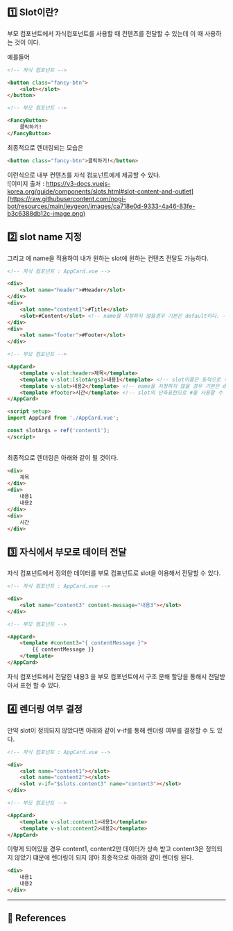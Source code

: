   
  
## 1️⃣ Slot이란?  
부모 컴포넌트에서 자식컴포넌트를 사용할 때 컨텐츠를 전달할 수 있는데 이 때 사용하는 것이 <slot> 이다.  
  
예를들어  
```html  
<!-- 자식 컴포넌트 -->

<button class="fancy-btn">
	<slot></slot>
</button>  
```  
```html  
<!-- 부모 컴포넌트 -->

<FancyButton>
	클릭하기!
</FancyButton>  
```  
  
최종적으로 렌더링되는 모습은  
```html  
<button class="fancy-btn">클릭하기!</button>  
```  
  
이런식으로 내부 컨텐츠를 자식 컴포넌트에게 제공할 수 있다.  
![이미지 출처 : https://v3-docs.vuejs-korea.org/guide/components/slots.html#slot-content-and-outlet](https://raw.githubusercontent.com/nogi-bot/resources/main/jeygeon/images/ca718e0d-9333-4a46-83fe-b3c6388db12c-image.png)  
  
## 2️⃣ slot name 지정  
그리고 <slot>에 name을 적용하여 내가 원하는 slot에 원하는 컨텐츠 전달도 가능하다.  
```html  
<!-- 자식 컴포넌트 : AppCard.vue -->

<div>
	<slot name="header">#Header</slot>
</div>
<div>
	<slot name="content1">#Title</slot>
	<slot>#Content</slot> <!-- name을 지정하지 않을경우 기본은 default이다. -->
</div>
<div>
	<slot name="footer">#Footer</slot>
</div>  
```  
```html  
<!-- 부모 컴포넌트 -->

<AppCard>
	<template v-slot:header>제목</template>
	<template v-slot:[slotArgs]>내용1</template> <!-- slot이름은 동적으로 적용도 가능하다. -->
	<template v-slot>내용2</template> <!-- name을 지정하지 않을 경우 기본은 default이다. -->
	<template #footer>시간</template> <!-- slot의 단축표현으로 #을 사용할 수 있다. -->
</AppCard>

<script setup>
import AppCard from './AppCard.vue';

const slotArgs = ref('content1');
</script>
  
```  
  
최종적으로 렌더링은 아래와 같이 될 것이다.  
```html  
<div>
	제목
</div>
<div>
	내용1
	내용2
</div>
<div>
	시간
</div>  
```  
  
## 3️⃣ 자식에서 부모로 데이터 전달  
자식 컴포넌트에서 정의한 데이터를 부모 컴포넌트로 slot을 이용해서 전달할 수 있다.  
```html  
<!-- 자식 컴포넌트 : AppCard.vue -->

<div>
	<slot name="content3" content-message="내용3"></slot>
</div>  
```  
```html  
<!-- 부모 컴포넌트 -->

<AppCard>
	<template #content3="{ contentMessage }">
		{{ contentMessage }}
	</template>
</AppCard>  
```  
  
자식 컴포넌트에서 전달한 내용3 을 부모 컴포넌트에서 구조 분해 할당을 통해서 전달받아서 표현 할 수 있다.  
  
## 4️⃣ 렌더링 여부 결정  
만약 slot이 정의되지 않았다면 아래와 같이 v-if를 통해 렌더링 여부를 결정할 수 도 있다.  
```html  
<!-- 자식 컴포넌트 : AppCard.vue -->

<div>
	<slot name="content1"></slot>
	<slot name="content2"></slot>
	<slot v-if="$slots.content3" name="content3"></slot>
</div>  
```  
```html  
<!-- 부모 컴포넌트 -->

<AppCard>
	<template v-slot:content1>내용1</template>
	<template v-slot:content2>내용2</template>
</AppCard>  
```  
  
이렇게 되어있을 경우 content1, content2만 데이터가 상속 받고 content3은 정의되지 않았기 떄문에 렌더링이 되지 않아 최종적으로 아래와 같이 렌더링 된다.  
```html  
<div>
	내용1
	내용2
</div>  
```  
  
---  
## 📌 References  
  
  
